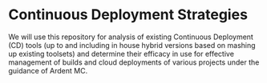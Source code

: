 # Continuous Deployment Strategies

We will use this repository for analysis of existing Continuous Deployment (CD) tools
(up to and including in house hybrid versions based on mashing up existing toolsets)
and determine their efficacy in use for effective management of builds and cloud deployments
of various projects under the guidance of Ardent MC.

